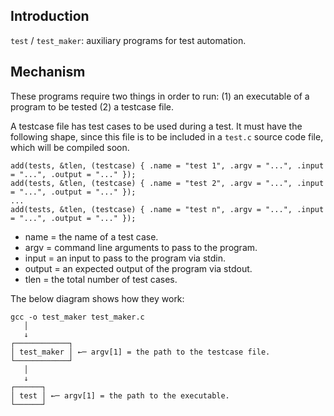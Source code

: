 ## Introduction

`test` / `test_maker`: auxiliary programs for test automation.

## Mechanism

These programs require two things in order to run: (1) an executable of a program to be tested (2) a testcase file.

A testcase file has test cases to be used during a test. It must have the following shape, since this file is to be included in a `test.c` source code file, which will be compiled soon.

```
add(tests, &tlen, (testcase) { .name = "test 1", .argv = "...", .input = "...", .output = "..." });
add(tests, &tlen, (testcase) { .name = "test 2", .argv = "...", .input = "...", .output = "..." });
...
add(tests, &tlen, (testcase) { .name = "test n", .argv = "...", .input = "...", .output = "..." });
```

- name = the name of a test case.
- argv = command line arguments to pass to the program.
- input = an input to pass to the program via stdin.
- output = an expected output of the program via stdout.
- tlen = the total number of test cases.

The below diagram shows how they work:

```
gcc -o test_maker test_maker.c
   │
   ↓
┌────────────┐
│ test_maker │ ←─ argv[1] = the path to the testcase file.
└────────────┘
   │
   ↓
┌──────┐
│ test │ ←─ argv[1] = the path to the executable.
└──────┘
```